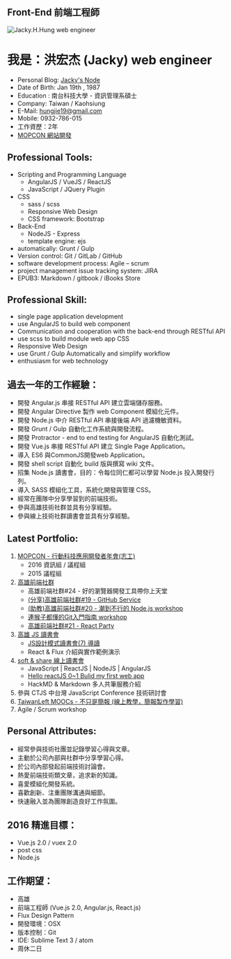 ## Front-End 前端工程師
![Jacky.H.Hung web engineer](https://avatars1.githubusercontent.com/u/10599921?v=3&s=300)

# 我是：洪宏杰 (Jacky) web engineer
- Personal Blog: [Jacky's Node](http://hungjie19.github.io/hexoblog)
- Date of Birth: Jan 19th , 1987
- Education : 南台科技大學 - 資訊管理系碩士
- Company: Taiwan / Kaohsiung
- E-Mail: hungjie19@gmail.com
- Mobile: 0932-786-015 
- 工作資歷：2年
- [MOPCON 網站開發](http://mopcon.org/2016/)

## Professional Tools:
- Scripting and Programming Language
    - AngularJS / VueJS / ReactJS
    - JavaScript / JQuery Plugin
- CSS
    - sass / scss
    - Responsive Web Design
    - CSS framework: Bootstrap
- Back-End
    - NodeJS - Express
    - template engine: ejs
- automatically: Grunt / Gulp
- Version control: Git / GitLab / GitHub
- software development process: Agile – scrum
- project management issue tracking system: JIRA
- EPUB3: Markdown / gitbook / iBooks Store

## Professional Skill:
- single page application development
- use AngularJS to build web component
- Communication and cooperation with the back-end through RESTful API
- use scss to build module web app CSS
- Responsive Web Design
- use Grunt / Gulp Automatically and simplify workflow
- enthusiasm for web technology

## 過去一年的工作經驗：
- 開發 Angular.js 串接 RESTful API 建立雲端儲存服務。
- 開發 Angular Directive 製作 web Component 模組化元件。
- 開發 Node.js 中介 RESTful API 串接後端 API 過濾機敏資料。
- 開發 Grunt / Gulp 自動化工作系統與開發流程。
- 開發 Protractor - end to end testing for AngularJS 自動化測試。
- 開發 Vue.js 串接 RESTful API 建立 Single Page Application。
- 導入 ES6 與CommonJS開發web Application。
- 開發 shell script 自動化 build 版與撰寫 wiki 文件。
- 招集 Node.js 讀書會，目的：令每位同仁都可以學習 Node.js 投入開發行列。
- 導入 SASS 模組化工具，系統化開發與管理 CSS。
- 經常在團隊中分享學習到的前端技術。
- 參與高雄技術社群並具有分享經驗。
- 參與線上技術社群讀書會並具有分享經驗。

## Latest Portfolio:
1. [MOPCON - 行動科技應用開發者年會(志工)](http://mopcon.org/2016/)
    - 2016 資訊組 / 議程組
    - 2015 議程組
1. [高雄前端社群](https://www.facebook.com/groups/358503154261390/)
    - 高雄前端社群#24 - 好的瀏覽器開發工具帶你上天堂
    - [(分享)高雄前端社群#19 - GitHub Service](http://www.slideshare.net/hungjie19/19-github-service)
    - [(助教)高雄前端社群#20 - 潮到不行的 Node.js workshop](http://gonsakon-7655f2.kktix.cc/events/a5791ac5-f60f9c-cc9dec-eb381d-6b57e9-3a5710)
    - [連猴子都懂的Git入門指南 workshop](http://gonsakon-7655f2.kktix.cc/events/a5791ac5-f60f9c-cc9dec)
    - [高雄前端社群#21 - React Party](http://gonsakon-7655f2.kktix.cc/events/a5791ac5-f60f9c-cc9dec-eb381d-6b57e9-3a5710-61e623-253f1a)
1. [高雄 JS 讀書會](https://www.facebook.com/groups/1140185326027725/)
    - [JS設計模式讀書會(7) 導讀](https://www.facebook.com/events/1329806290382362/)
    - React & Flux 介紹與實作範例演示
1. [soft & share 線上讀書會](https://softnshare.wordpress.com/)
    - JavaScript | ReactJS | NodeJS | AngularJS
    - [Hello reactJS 0~1 Bulid my first web app](http://www.slideshare.net/hungjie19/hello-reactjs-01-bulid-my-first-web-app)
    - HackMD & Markdown 多人共筆服務介紹
1. 參與 CTJS 中台灣 JavaScript Conference 技術研討會
1. [TaiwanLeft MOOCs - 不只是簡報 (線上教學，簡報製作學習)](http://taiwanlife.org/admin/tool/mooccourse/mnetcourseinfo.php?hostid=7&id=90)
1. Agile / Scrum workshop

## Personal Attributes:
- 經常參與技術社團並記錄學習心得與文章。
- 主動於公司內部與社群中分享學習心得。
- 於公司內部發起前端技術討論會。
- 熱愛前端技術類文章，追求新的知識。
- 喜愛模組化開發系統。
- 喜歡創新、注重團隊溝通與細節。
- 快速融入並為團隊創造良好工作氛圍。

## 2016 精進目標：
- Vue.js 2.0 / vuex 2.0
- post css
- Node.js

## 工作期望：
- 高雄
- 前端工程師 (Vue.js 2.0, Angular.js, React.js)
- Flux Design Pattern
- 開發環境：OSX
- 版本控制：Git
- IDE: Sublime Text 3 / atom
- 周休二日